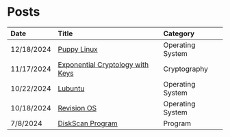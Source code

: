 # Posts

| Date         | Title             | Category  |
|:-------------|:------------------|:----------|
| 12/18/2024    | [Puppy Linux](./12.18.24/)      | Operating System     |
| 11/17/2024    | [Exponential Cryptology with Keys](./11.17.24/)      | Cryptography     |
| 10/22/2024    | [Lubuntu](./10.22.24/)      | Operating System     |
| 10/18/2024    | [Revision OS](./10.18.24/)      | Operating System     |
| 7/8/2024    | [DiskScan Program](./7.8.24/)      | Program     |
